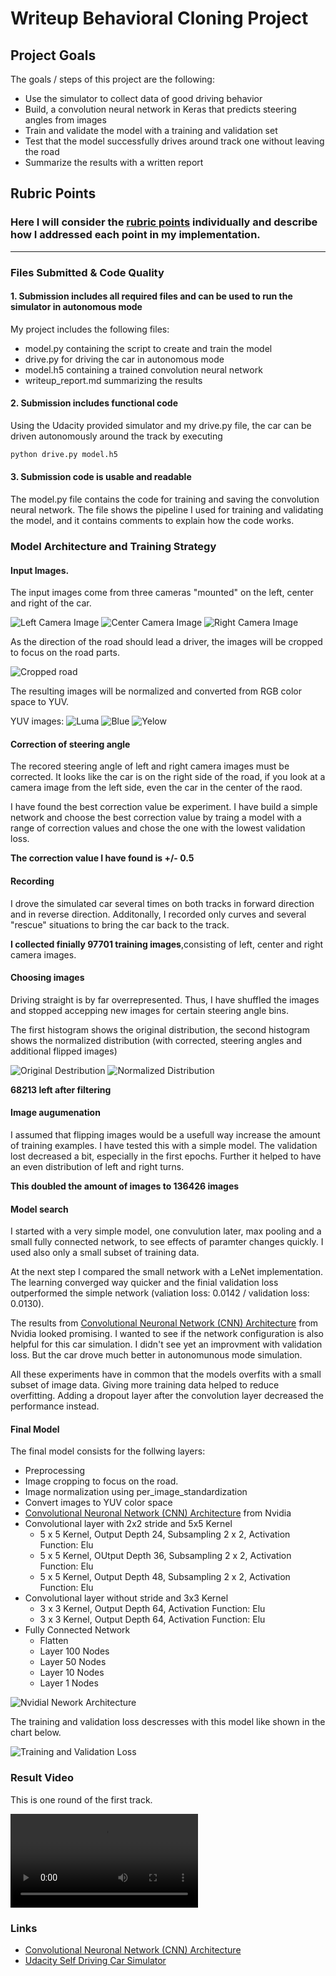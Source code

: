 # Writeup Behavioral Cloning Project

## Project Goals

The goals / steps of this project are the following:
* Use the simulator to collect data of good driving behavior
* Build, a convolution neural network in Keras that predicts steering angles from images
* Train and validate the model with a training and validation set
* Test that the model successfully drives around track one without leaving the road
* Summarize the results with a written report


[//]: # (Image References)

[image_nvidia_model]: ./doc/img/cnn-architecture-624x890.png "Model Visualization"
[image_left_camera]: ./doc/img/left_2018_07_19_22_52_45_926.jpg "Left Camera Image"
[image_center_camera]: ./doc/img/center_2018_07_19_22_52_45_988.jpg "Center Camera Image"
[image_right_camera]: ./doc/img/right_2018_07_19_22_52_45_926.jpg "Right Camera Image"
[image_cropped_road]: ./doc/img/center_2018_07_19_22_52_45_988_cropped.jpg "Cropped Raod"

[image_yuv_luma]: ./doc/img/center_2018_07_19_22_52_45_988-YCbCr_ITU_R709_luma.jpg "Luma Channel"
[image_yuv_blue]: ./doc/img/center_2018_07_19_22_52_45_988-YCbCr_ITU_R709_blueness.jpg "Blue Channel"
[image_yuv_yellow]: ./doc/img/center_2018_07_19_22_52_45_988-YCbCr_ITU_R709_yellowness.jpg "Blue Channel"

[image_original_dist]: ./doc/img/historgram_original_distribution.png "Original distribution"
[image_normalized_dist]: ./doc/img/historgram_normalized_distribution.png "Normalized distribution"

[image_final_loss]: ./doc/img/loss.png "Training and Validation Loss"

[video_autonomous_driving]: ./video.mp4 "Autonomous Driving"

## Rubric Points
### Here I will consider the [rubric points](https://review.udacity.com/#!/rubrics/432/view) individually and describe how I addressed each point in my implementation.

---
### Files Submitted & Code Quality

#### 1. Submission includes all required files and can be used to run the simulator in autonomous mode

My project includes the following files:
* model.py containing the script to create and train the model
* drive.py for driving the car in autonomous mode
* model.h5 containing a trained convolution neural network 
* writeup_report.md summarizing the results

#### 2. Submission includes functional code
Using the Udacity provided simulator and my drive.py file, the car can be driven autonomously around the track by executing 

```sh
python drive.py model.h5
```

#### 3. Submission code is usable and readable

The model.py file contains the code for training and saving the convolution neural network. The file shows the pipeline I used for training and validating the model, and it contains comments to explain how the code works.

### Model Architecture and Training Strategy

#### Input Images.

The input images come from three cameras "mounted" on the left, center and right of the car.

![Left Camera Image][image_left_camera] ![Center Camera Image][image_center_camera] ![Right Camera Image][image_right_camera]

As the direction of the road should lead a driver, the images will be cropped to focus on the road parts.

![Cropped road][image_cropped_road]

The resulting images will be normalized and converted from RGB color space to YUV.

YUV images:
![Luma][image_yuv_luma] ![Blue][image_yuv_blue] ![Yelow][image_yuv_yellow]

#### Correction of steering angle

The recored steering angle of left and right camera images must be corrected. It looks like the car is on the right side of the road, if you look at a camera image from the left side, even the car in the center of the raod.

I have found the best correction value be experiment. I have build a simple network and choose the best correction value by traing a model with a range of correction values and chose the one with the lowest validation loss.

**The correction value I have found is +/- 0.5**

#### Recording

I drove the simulated car several times on both tracks in forward direction and in reverse direction. Additonally, I recorded only curves and several "rescue" situations to bring the car back to the track.

**I collected finially 97701 training images**,consisting of left, center and right camera images.

#### Choosing images

Driving straight is by far overrepresented. Thus, I have shuffled the images and stopped accepping new images for certain steering angle bins.

The first histogram shows the original distribution, the second histogram shows the normalized distribution (with corrected, steering angles and additional flipped images)

![Original Destribution][image_original_dist] ![Normalized Distribution][image_normalized_dist]

**68213 left after filtering**

#### Image augumenation

I assumed that flipping images would be a usefull way increase the amount of training examples. I have tested this with a simple model. The validation lost decreased a bit, especially in the first epochs. Further it helped to have an even distribution of left and right turns.

**This doubled the amount of images to 136426 images**

#### Model search

I started with a very simple model, one convulution later, max pooling and a small fully connected network, to see effects of paramter changes quickly. I used also only a small subset of training data.

At the next step I compared the small network with a LeNet implementation. The learning converged way quicker and the finial validation loss outperformed the simple network (valiation loss: 0.0142 / validation loss: 0.0130).

The results from [Convolutional Neuronal Network (CNN) Architecture](https://devblogs.nvidia.com/deep-learning-self-driving-cars/) from Nvidia looked promising. I wanted to see if the network configuration is also helpful for this car simulation. I didn't see yet an improvment with validation loss. But the car drove much better in autonomunous mode simulation.

All these experiments have in common that the models overfits with a small subset of image data. Giving more training data helped to reduce overfitting. Adding a dropout layer after the convolution layer decreased the performance instead.

#### Final Model

The final model consists for the follwing layers:

* Preprocessing
 * Image cropping to focus on the road.
 * Image normalization using per_image_standardization
 * Convert images to YUV color space
* [Convolutional Neuronal Network (CNN) Architecture](https://devblogs.nvidia.com/deep-learning-self-driving-cars/) from Nvidia
 * Convolutional layer with 2x2 stride and 5x5 Kernel
   * 5 x 5 Kernel, Output Depth 24, Subsampling 2 x 2, Activation Function: Elu
   * 5 x 5 Kernel, OUtput Depth 36, Subsampling 2 x 2, Activation Function: Elu
   * 5 x 5 Kernel, Output Depth 48, Subsampling 2 x 2, Activation Function: Elu
 * Convolutional layer without stride and 3x3 Kernel
   * 3 x 3 Kernel, Output Depth 64, Activation Function: Elu
   * 3 x 3 Kernel, Output Depth 64, Activation Function: Elu
 * Fully Connected Network
   * Flatten
   * Layer 100 Nodes
   * Layer 50 Nodes
   * Layer 10 Nodes
   * Layer 1 Nodes

![Nvidial Nework Architecture][image_nvidia_model]

The training and validation loss descresses with this model like shown in the chart below.

![Training and Validation Loss][image_final_loss]

### Result Video

This is one round of the first track.

![Autonomous Drivin][video_autonomous_driving]

### Links
* [Convolutional Neuronal Network (CNN) Architecture](https://devblogs.nvidia.com/deep-learning-self-driving-cars/)
* [Udacity Self Driving Car Simulator](https://github.com/udacity/self-driving-car-sim)



